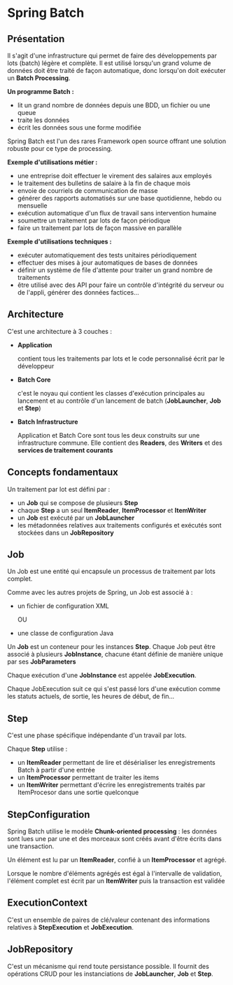 # Spring Batch

## Présentation

Il s'agit d'une infrastructure qui permet de faire des développements par lots (batch) légère et complète. Il est utilisé lorsqu'un grand volume de données doit être traité de façon automatique, donc lorsqu'on doit exécuter un **Batch Processing**.

**Un programme Batch :**

- lit un grand nombre de données depuis une BDD, un fichier ou une queue
- traite les données
- écrit les données sous une forme modifiée

Spring Batch est l'un des rares Framework open source offrant une solution robuste pour ce type de processing.

**Exemple d'utilisations métier :**

- une entreprise doit effectuer le virement des salaires aux employés
- le traitement des bulletins de salaire à la fin de chaque mois
- envoie de courriels de communication de masse
- générer des rapports automatisés sur une base quotidienne, hebdo ou mensuelle
- exécution automatique d'un flux de travail sans intervention humaine
- soumettre un traitement par lots de façon périodique
- faire un traitement par lots de façon massive en parallèle

**Exemple d'utilisations techniques :**

- exécuter automatiquement des tests unitaires périodiquement
- effectuer des mises à jour automatiques de bases de données
- définir un système de file d'attente pour traiter un grand nombre de traitements
- être utilisé avec des API pour faire un contrôle d'intégrité du serveur ou de l'appli, générer des données factices...

## Architecture

C'est une architecture à 3 couches :

- **Application**

  contient tous les traitements par lots et le code personnalisé écrit par le développeur

- **Batch Core**

  c'est le noyau qui contient les classes d'exécution principales au lancement et au contrôle d'un lancement de batch (**JobLauncher**, **Job** et **Step**)

- **Batch Infrastructure**

  Application et Batch Core sont tous les deux construits sur une infrastructure commune. Elle contient des **Readers**, des **Writers** et des **services de traitement courants**

## Concepts fondamentaux

Un traitement par lot est défini par :

- un **Job** qui se compose de plusieurs **Step**
- chaque **Step** a un seul **ItemReader**, **ItemProcessor** et **ItemWriter**
- un **Job** est exécuté par un **JobLauncher**
- les métadonnées relatives aux traitements configurés et exécutés sont stockées dans un **JobRepository**

## Job

Un Job est une entité qui encapsule un processus de traitement par lots complet.

Comme avec les autres projets de Spring, un Job est associé à :

- un fichier de configuration XML

  OU

- une classe de configuration Java

Un **Job** est un conteneur pour les instances **Step**. Chaque Job peut être associé à plusieurs **JobInstance**, chacune étant définie de manière unique par ses **JobParameters**

Chaque exécution d'une **JobInstance** est appelée **JobExecution**.

Chaque JobExecution suit ce qui s'est passé lors d'une exécution comme les statuts actuels, de sortie, les heures de début, de fin...

## Step

C'est une phase spécifique indépendante d'un travail par lots.

Chaque **Step** utilise :

- un **ItemReader** permettant de lire et désérialiser les enregistrements Batch à partir d'une entrée
- un **ItemProcessor** permettant de traiter les items
- un **ItemWriter** permettant d'écrire les enregistrements traités par ItemProcesor dans une sortie quelconque

## StepConfiguration

Spring Batch utilise le modèle **Chunk-oriented processing** : les données sont lues une par une et des morceaux sont créés avant d'être écrits dans une transaction.

Un élément est lu par un **ItemReader**, confié à un **ItemProcessor** et agrégé.

Lorsque le nombre d'éléments agrégés est égal à l'intervalle de validation, l'élément complet est écrit par un **ItemWriter** puis la transaction est validée

## ExecutionContext

C'est un ensemble de paires de clé/valeur contenant des informations relatives à **StepExecution** et **JobExecution**.

## JobRepository

C'est un mécanisme qui rend toute persistance possible. Il fournit des opérations CRUD pour les instanciations de **JobLauncher**, **Job** et **Step**.

